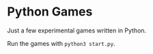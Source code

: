 # Python Games

Just a few experimental games written in Python.

Run the games with `python3 start.py`.
